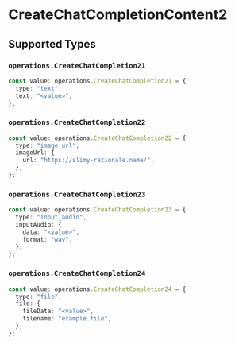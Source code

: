 # CreateChatCompletionContent2


## Supported Types

### `operations.CreateChatCompletion21`

```typescript
const value: operations.CreateChatCompletion21 = {
  type: "text",
  text: "<value>",
};
```

### `operations.CreateChatCompletion22`

```typescript
const value: operations.CreateChatCompletion22 = {
  type: "image_url",
  imageUrl: {
    url: "https://slimy-rationale.name/",
  },
};
```

### `operations.CreateChatCompletion23`

```typescript
const value: operations.CreateChatCompletion23 = {
  type: "input_audio",
  inputAudio: {
    data: "<value>",
    format: "wav",
  },
};
```

### `operations.CreateChatCompletion24`

```typescript
const value: operations.CreateChatCompletion24 = {
  type: "file",
  file: {
    fileData: "<value>",
    filename: "example.file",
  },
};
```

